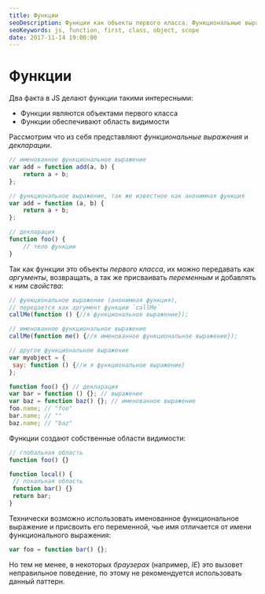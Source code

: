 ```yaml
---
title: Функции
seoDescription: Функции как объекты первого класса. Функциональные выражения и декларация. Область видимости функций.
seoKeywords: js, function, first, class, object, scope
date: 2017-11-14 19:00:00
---
```

# Функции

Два факта в JS делают функции такими интересными:

+ Функции являются объектами первого класса
+ Функции обеспечивают область видимости

Рассмотрим что из себя представляют *функциональные выражения* и *декларации*.

```js
// именованное функциональное выражение
var add = function add(a, b) {
    return a + b;
};

// функциональное выражение, так же известное как анонимная функция
var add = function (a, b) {
    return a + b;
};

// декларация
function foo() {
    // тело функции
}
```

Так как функции это объекты *первого класса*, их можно передавать как *аргументы*, возвращать, а так же присваивать *переменным* и добавлять к ним *свойства*:

```js
// функциональное выражение (анонимная функция),
// передается как аргумент функции `callMe`
callMe(function () {//я функциональное выражение});

// именованное функциональное выражение
callMe(function me() {//я именованное функциональное выражение});

// другое функциональное выражение
var myobject = {
 say: function () {//и я функциональное выражение}
};

function foo() {} // декларация
var bar = function () {}; // выражение
var baz = function baz() {}; // именованное выражение
foo.name; // "foo"
bar.name; // ""
baz.name; // "baz"
```

Функции создают собственные области видимости:

```js
// глобальная область
function foo() {}

function local() {
 // локальная область
 function bar() {}
 return bar;
}
```

Технически возможно использовать именованное функциональное выражение и присвоить его переменной, чье имя отличается от имени функционального выражения:

```js
var foo = function bar() {};
```

Но тем не менее, в некоторых *браузерах* (например, *IE*) это вызовет неправильное поведение, по этому не рекомендуется использовать данный паттерн.